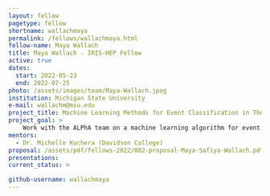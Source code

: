 ```yaml
---
layout: fellow
pagetype: fellow
shortname: wallachmaya
permalink: /fellows/wallachmaya.html
fellow-name: Maya Wallach
title: Maya Wallach - IRIS-HEP Fellow
active: true
dates:
  start: 2022-05-23
  end: 2022-07-25
photo: /assets/images/team/Maya-Wallach.jpeg
institution: Michigan State University
e-mail: wallachm@msu.edu
project_title: Machine Learning Methods for Event Classification in The Active-Target Time Projection Chamber
project_goal: >
    Work with the ALPhA team on a machine learning algorithm for event classification with the Active-Target Time Projection Chamber (AT-TPC) located at the Facility for Rare Isotope Beams (FRIB) in East Lansing, Michigan.
mentors:
  - Dr. Michelle Kuchera (Davidson College)
proposal: /assets/pdf/fellows-2022/002-proposal-Maya-Safiya-Wallach.pdf
presentations:
current_status: >

github-username: wallachmaya
---
```

